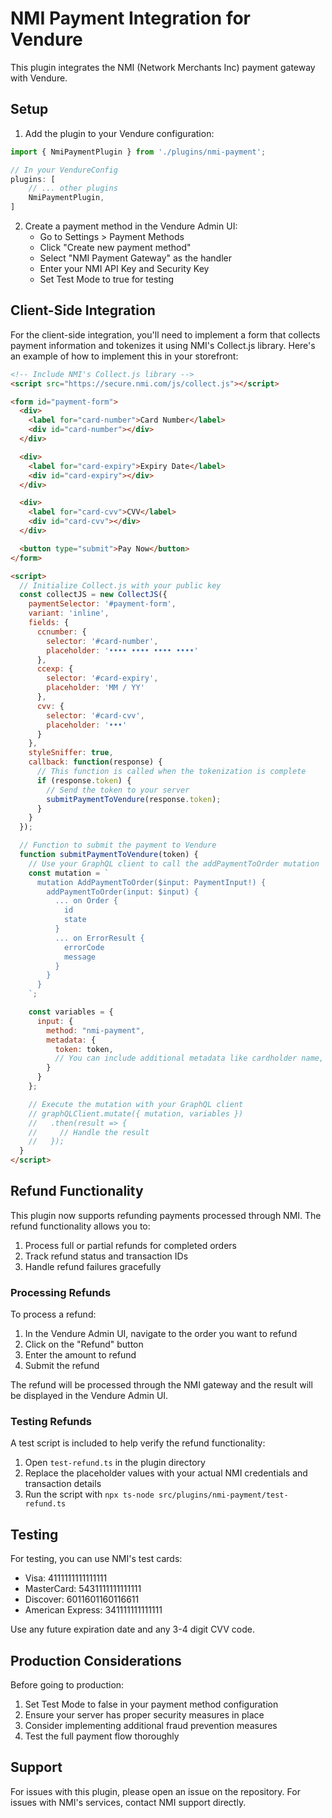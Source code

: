 # NMI Payment Integration for Vendure

This plugin integrates the NMI (Network Merchants Inc) payment gateway with Vendure.

## Setup

1. Add the plugin to your Vendure configuration:

```typescript
import { NmiPaymentPlugin } from './plugins/nmi-payment';

// In your VendureConfig
plugins: [
    // ... other plugins
    NmiPaymentPlugin,
]
```

2. Create a payment method in the Vendure Admin UI:
   - Go to Settings > Payment Methods
   - Click "Create new payment method"
   - Select "NMI Payment Gateway" as the handler
   - Enter your NMI API Key and Security Key
   - Set Test Mode to true for testing

## Client-Side Integration

For the client-side integration, you'll need to implement a form that collects payment information and tokenizes it using NMI's Collect.js library. Here's an example of how to implement this in your storefront:

```html
<!-- Include NMI's Collect.js library -->
<script src="https://secure.nmi.com/js/collect.js"></script>

<form id="payment-form">
  <div>
    <label for="card-number">Card Number</label>
    <div id="card-number"></div>
  </div>

  <div>
    <label for="card-expiry">Expiry Date</label>
    <div id="card-expiry"></div>
  </div>

  <div>
    <label for="card-cvv">CVV</label>
    <div id="card-cvv"></div>
  </div>

  <button type="submit">Pay Now</button>
</form>

<script>
  // Initialize Collect.js with your public key
  const collectJS = new CollectJS({
    paymentSelector: '#payment-form',
    variant: 'inline',
    fields: {
      ccnumber: {
        selector: '#card-number',
        placeholder: '•••• •••• •••• ••••'
      },
      ccexp: {
        selector: '#card-expiry',
        placeholder: 'MM / YY'
      },
      cvv: {
        selector: '#card-cvv',
        placeholder: '•••'
      }
    },
    styleSniffer: true,
    callback: function(response) {
      // This function is called when the tokenization is complete
      if (response.token) {
        // Send the token to your server
        submitPaymentToVendure(response.token);
      }
    }
  });

  // Function to submit the payment to Vendure
  function submitPaymentToVendure(token) {
    // Use your GraphQL client to call the addPaymentToOrder mutation
    const mutation = `
      mutation AddPaymentToOrder($input: PaymentInput!) {
        addPaymentToOrder(input: $input) {
          ... on Order {
            id
            state
          }
          ... on ErrorResult {
            errorCode
            message
          }
        }
      }
    `;

    const variables = {
      input: {
        method: "nmi-payment",
        metadata: {
          token: token,
          // You can include additional metadata like cardholder name, etc.
        }
      }
    };

    // Execute the mutation with your GraphQL client
    // graphQLClient.mutate({ mutation, variables })
    //   .then(result => {
    //     // Handle the result
    //   });
  }
</script>
```

## Refund Functionality

This plugin now supports refunding payments processed through NMI. The refund functionality allows you to:

1. Process full or partial refunds for completed orders
2. Track refund status and transaction IDs
3. Handle refund failures gracefully

### Processing Refunds

To process a refund:

1. In the Vendure Admin UI, navigate to the order you want to refund
2. Click on the "Refund" button
3. Enter the amount to refund
4. Submit the refund

The refund will be processed through the NMI gateway and the result will be displayed in the Vendure Admin UI.

### Testing Refunds

A test script is included to help verify the refund functionality:

1. Open `test-refund.ts` in the plugin directory
2. Replace the placeholder values with your actual NMI credentials and transaction details
3. Run the script with `npx ts-node src/plugins/nmi-payment/test-refund.ts`

## Testing

For testing, you can use NMI's test cards:

- Visa: 4111111111111111
- MasterCard: 5431111111111111
- Discover: 6011601160116611
- American Express: 341111111111111

Use any future expiration date and any 3-4 digit CVV code.

## Production Considerations

Before going to production:

1. Set Test Mode to false in your payment method configuration
2. Ensure your server has proper security measures in place
3. Consider implementing additional fraud prevention measures
4. Test the full payment flow thoroughly

## Support

For issues with this plugin, please open an issue on the repository.
For issues with NMI's services, contact NMI support directly.
